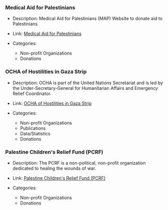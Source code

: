 ### Medical Aid for Palestinians

- Description: Medical Aid for Palestinians (MAP) Website to donate aid to Palestinians
- Link: [Medical Aid for Palestinians](https://www.map.org.uk/)
- Categories:
  
    - Non-profit Organizations
    - Donations
  

### OCHA of Hostilities in Gaza Strip

- Description: OCHA is part of the United Nations Secretariat and is led by the Under-Secretary-General for Humanitarian Affairs and Emergency Relief Coordinator.
- Link: [OCHA of Hostilities in Gaza Strip](https://www.ochaopt.org/)
- Categories:
  
    - Non-profit Organizations
    - Publications
    - Data/Statistics
    - Donations
  

### Palestine Children's Relief Fund (PCRF)

- Description: The PCRF is a non-political, non-profit organization dedicated to healing the wounds of war.
- Link: [Palestine Children's Relief Fund (PCRF)](https://www.pcrf.net/)
- Categories:
  
    - Non-profit Organizations
    - Donations
  
